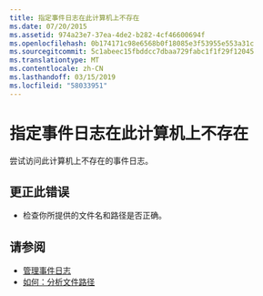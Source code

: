 ```yaml
---
title: 指定事件日志在此计算机上不存在
ms.date: 07/20/2015
ms.assetid: 974a23e7-37ea-4de2-b282-4cf46600694f
ms.openlocfilehash: 0b174171c98e6568b0f18085e3f53955e553a31c
ms.sourcegitcommit: 5c1abeec15fbddcc7dbaa729fabc1f1f29f12045
ms.translationtype: MT
ms.contentlocale: zh-CN
ms.lasthandoff: 03/15/2019
ms.locfileid: "58033951"
---
```

# <a name="specified-event-log-does-not-exist-on-this-machine"></a>指定事件日志在此计算机上不存在
尝试访问此计算机上不存在的事件日志。  
  
## <a name="to-correct-this-error"></a>更正此错误  
  
-   检查你所提供的文件名和路径是否正确。  
  
## <a name="see-also"></a>请参阅

- [管理事件日志](https://docs.microsoft.com/previous-versions/visualstudio/visual-studio-2008/4f69axw4(v=vs.90))
- [如何：分析文件路径](../../visual-basic/developing-apps/programming/drives-directories-files/how-to-parse-file-paths.md)
